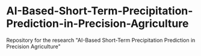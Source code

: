 # AI-Based-Short-Term-Precipitation-Prediction-in-Precision-Agriculture
Repository for the research "AI-Based Short-Term Precipitation Prediction in Precision Agriculture"
